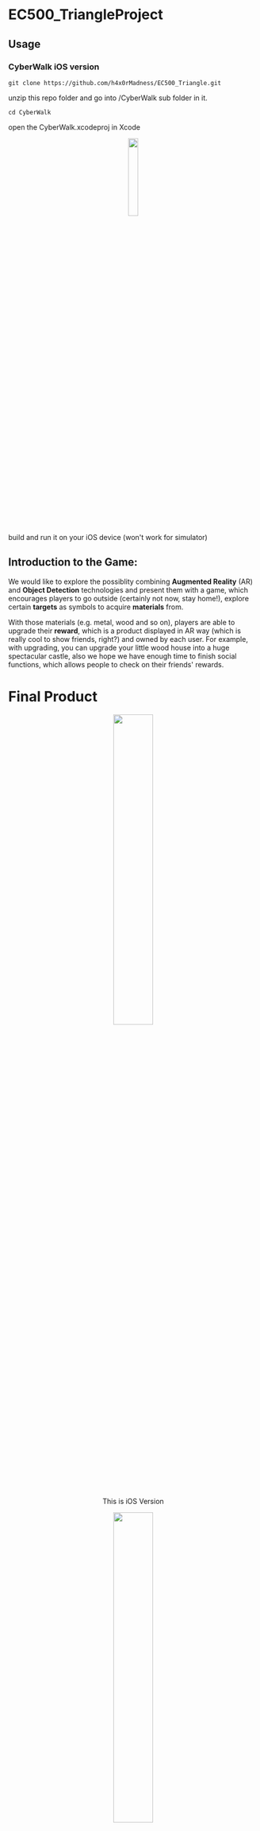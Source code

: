 # EC500_TriangleProject

## Usage

### CyberWalk iOS version

```
git clone https://github.com/h4x0rMadness/EC500_Triangle.git
```
unzip this repo folder and go into /CyberWalk sub folder in it.

```
cd CyberWalk
```

open the CyberWalk.xcodeproj in Xcode

<p align="center">
    <img src="https://github.com/h4x0rMadness/EC500_Triangle/blob/master/pics/icon.jpg" width="20%"/>
</p>

build and run it on your iOS device (won't work for simulator)

## Introduction to the Game:

We would like to explore the possiblity combining **Augmented Reality** (AR) and **Object Detection** technologies and present them with a game, which encourages players to go outside (certainly not now, stay home!), explore certain **targets** as symbols to acquire **materials** from. 

With those materials (e.g. metal, wood and so on), players are able to upgrade their **reward**, which is a product displayed in AR way (which is really cool to show friends, right?) and owned by each user. For example, with upgrading, you can upgrade your little wood house into a huge spectacular castle, also we hope we have enough time to finish social functions, which allows people to check on their friends' rewards.


# Final Product 

<p align="center">
    <img src="https://github.com/h4x0rMadness/EC500_Triangle/blob/master/pics/demo.gif" width="40%"/>
</p>
<p align="center">
    This is iOS Version
</p>

<p align="center">
    <img src="https://github.com/h4x0rMadness/EC500_Triangle/blob/master/pics/demo_a.gif" width="40%"/>
</p>
<p align="center">
    This is Android Version
</p>

## User Story:
- As a **game player**, I want to combine online games with real life. I not only can play games on the phone, but also can take physical activities outside.
- As a **sponsor**, I want to display my product in game to attract more customers.




## Minimum Valuable Product: 

- **Object Detection**

  - Recognize the objects and classify them by labeling. For example, if we use a camera to scan the wooden chair, and it will return what it is and label it with wood.

- **Profile page**
  - This is a visualization page for users to see what resources and the amount they have collected. Besides, they can use these resources to build their own architecture.

- **AR**
  - When users start their camera and point to the open area, the architecture will display here by AR.

## Tech: 
- Object Detection
- Augmented Reality, Unity
- Swift, C#, Python
- AWS


# Sprint 1: 

## Taskboard:

- Determine details of the game 
- Display basic (level 1) reward architecture
- Connect Object Detection
- Have at least one sample conversion from acquired object to materials
- \*Login/logout

# Sprint 2:

## Taskboard:

- Deployment on iOS
- Other pages in app
- Connect with Object Detection 
- \*Server Configuration

